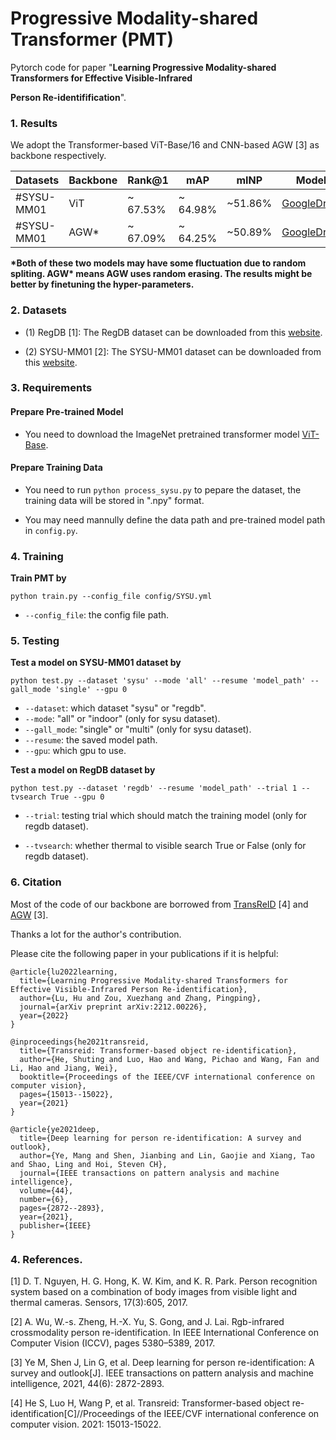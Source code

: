 # Progressive Modality-shared Transformer (PMT) 
Pytorch code for paper "**Learning Progressive Modality-shared Transformers for Effective Visible-Infrared**

**Person Re-identifification**".

### 1. Results
We adopt the Transformer-based ViT-Base/16 and CNN-based AGW [3] as backbone respectively.

|Datasets    | Backbone | Rank@1  | mAP |  mINP |  Model|
| --------   | -----    | -----  |  -----  | ----- |:----:|
| #SYSU-MM01 | ViT | ~ 67.53% | ~ 64.98% | ~51.86% |[GoogleDrive](https://drive.google.com/file/d/1P6-nI6VRPf1oDYPNlYpVHVz0GH96YmQc/view?usp=share_link)|
|#SYSU-MM01  | AGW* | ~ 67.09% | ~ 64.25% | ~50.89% | [GoogleDrive](https://drive.google.com/file/d/1PjQ9-WEq09ycgQLpSmRa6tYffZ4fdAhQ/view?usp=share_link)|

**\*Both of these two models may have some fluctuation due to random spliting. AGW\* means AGW uses random erasing.  The results might be better by finetuning the hyper-parameters.**

### 2. Datasets

- (1) RegDB [1]: The RegDB dataset can be downloaded from this [website](http://dm.dongguk.edu/link.html).

- (2) SYSU-MM01 [2]: The SYSU-MM01 dataset can be downloaded from this [website](http://isee.sysu.edu.cn/project/RGBIRReID.htm).

### 3. Requirements

#### **Prepare Pre-trained Model**

- You need to download the ImageNet pretrained transformer model [ViT-Base](https://github.com/rwightman/pytorch-image-models/releases/download/v0.1-vitjx/jx_vit_base_p16_224-80ecf9dd.pth).

#### Prepare Training Data

- You need to run `python process_sysu.py` to pepare the dataset, the training data will be stored in ".npy" format.

- You may need mannully define the data path and pre-trained model path in `config.py`.

### 4. Training

**Train PMT by**

```
python train.py --config_file config/SYSU.yml
```
  - `--config_file`:  the config file path.

### 5. Testing

**Test a model on SYSU-MM01 dataset by**

```
python test.py --dataset 'sysu' --mode 'all' --resume 'model_path' --gall_mode 'single' --gpu 0
```
  - `--dataset`: which dataset "sysu" or "regdb".
  - `--mode`: "all" or "indoor"  (only for sysu dataset).
  - `--gall_mode`: "single" or "multi" (only for sysu dataset).
  - `--resume`: the saved model path.
  - `--gpu`: which gpu to use.



**Test a model on RegDB dataset by**

```
python test.py --dataset 'regdb' --resume 'model_path' --trial 1 --tvsearch True --gpu 0
```

  - `--trial`: testing trial which should match the training model  (only for regdb dataset).

  - `--tvsearch`:  whether thermal to visible search  True or False (only for regdb dataset).



### 6. Citation

Most of the code of our backbone are borrowed from [TransReID](https://github.com/damo-cv/TransReID) [4] and [AGW](https://github.com/mangye16/Cross-Modal-Re-ID-baseline) [3]. 

Thanks a lot for the author's contribution.

Please cite the following paper in your publications if it is helpful:

```
@article{lu2022learning,
  title={Learning Progressive Modality-shared Transformers for Effective Visible-Infrared Person Re-identification},
  author={Lu, Hu and Zou, Xuezhang and Zhang, Pingping},
  journal={arXiv preprint arXiv:2212.00226},
  year={2022}
}

@inproceedings{he2021transreid,
  title={Transreid: Transformer-based object re-identification},
  author={He, Shuting and Luo, Hao and Wang, Pichao and Wang, Fan and Li, Hao and Jiang, Wei},
  booktitle={Proceedings of the IEEE/CVF international conference on computer vision},
  pages={15013--15022},
  year={2021}
}

@article{ye2021deep,
  title={Deep learning for person re-identification: A survey and outlook},
  author={Ye, Mang and Shen, Jianbing and Lin, Gaojie and Xiang, Tao and Shao, Ling and Hoi, Steven CH},
  journal={IEEE transactions on pattern analysis and machine intelligence},
  volume={44},
  number={6},
  pages={2872--2893},
  year={2021},
  publisher={IEEE}
}
```

###  4. References.

[1] D. T. Nguyen, H. G. Hong, K. W. Kim, and K. R. Park. Person recognition system based on a combination of body images from visible light and thermal cameras. Sensors, 17(3):605, 2017.

[2] A. Wu, W.-s. Zheng, H.-X. Yu, S. Gong, and J. Lai. Rgb-infrared crossmodality person re-identification. In IEEE International Conference on Computer Vision (ICCV), pages 5380–5389, 2017.

[3] Ye M, Shen J, Lin G, et al. Deep learning for person re-identification: A survey and outlook[J]. IEEE transactions on pattern analysis and machine intelligence, 2021, 44(6): 2872-2893.

[4] He S, Luo H, Wang P, et al. Transreid: Transformer-based object re-identification[C]//Proceedings of the IEEE/CVF international conference on computer vision. 2021: 15013-15022.
